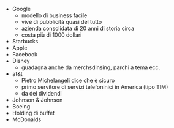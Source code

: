 - Google 
	- modello di business facile
	- vive di pubblicità quasi del tutto
	- azienda consolidata di 20 anni di storia circa
	- costa più di 1000 dollari
- Starbucks 
- Apple
- Facebook
- Disney 
	- guadagna anche da merchsdinsing, parchi a tema ecc. 
- at&t 
	- Pietro Michelangeli dice che è sicuro
	- primo servitore di servizi telefoninici in America (tipo TIM)
	- da dei dividendi
- Johnson & Johnson
-  Boeing
-  Holding di buffet
-  McDonalds